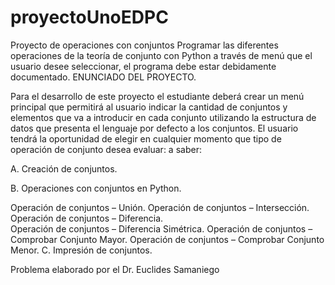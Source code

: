 # proyectoUnoEDPC
Proyecto de operaciones con conjuntos
Programar las diferentes operaciones de la teoría de conjunto con Python a través de menú que el usuario desee seleccionar, el programa debe estar debidamente documentado.
ENUNCIADO DEL PROYECTO.

Para el desarrollo de este proyecto el estudiante deberá crear un menú principal que permitirá al usuario indicar la cantidad de conjuntos y elementos que va a introducir en cada conjunto utilizando la estructura de datos que presenta el lenguaje por defecto a los conjuntos. El usuario tendrá la oportunidad de elegir en cualquier momento que tipo de operación de conjunto desea evaluar: a saber:

A. Creación de conjuntos.

B. Operaciones con conjuntos en Python.



Operación de conjuntos – Unión.
Operación de conjuntos – Intersección.
Operación de conjuntos – Diferencia.  
Operación de conjuntos – Diferencia Simétrica.
Operación de conjuntos – Comprobar Conjunto Mayor.
Operación de conjuntos – Comprobar Conjunto Menor.
C. Impresión de conjuntos.

Problema elaborado por el Dr. Euclides Samaniego

